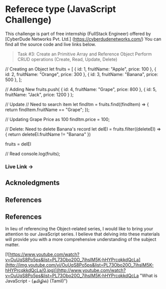 # Referece type (JavaScript Challenge)

This challenge is part of free internship (FullStack Engineer) offered by [CyberDude Networks Pvt. Ltd.] (https://cyberdudenetworks.com/) You can find all the source code and live links below.

> Task #3: Create an Primitive Array and Reference Object Perform CRUD operations (Create, Read, Update, Delete)

<!-- JavaScript Code -->

// Creating an Object
let fruits = [
    { id: 1, fruitName: "Apple", price: 100 },
    { id: 2, fruitName: "Orange", price: 300 },
    { id: 3, fruitName: "Banana", price: 500 },
  ];
  
  // Adding New
  fruits.push(
    { id: 4, fruitName: "Grape", price: 800 },
    { id: 5, fruitName: "Jack", price: 1200 }
  );
  
  // Update
  // Need to search item
  let findItm = fruits.find((findItem) => {
    return findItem.fruitName == "Grape";
  });
  
  // Updating Grape Price as 100
  findItm.price = 100;
  
  // Delete: Need to delete Banana's record
  let delEl = fruits.filter((deleteEl) => {
      return deleteEl.fruitName != "Banana"
  })
  
  fruits = delEl
  
  
  // Read
  console.log(fruits);
  

### Live Link ->

<!-- Deploy and put the link -->

## Acknoledgments

## References

## References
In lieu of referencing the Object-related series, I would like to bring your attention to our JavaScript series. I believe that delving into these materials will provide you with a more comprehensive understanding of the subject matter.

[![https://www.youtube.com/watch?v=OuUqS8Po5ps&list=PL73Obo20O_7ihsIM5K-hHYPrcqkkdQcLa](http://img.youtube.com/vi/OuUqS8Po5ps&list=PL73Obo20O_7ihsIM5K-hHYPrcqkkdQcLa/0.jpg)](http://www.youtube.com/watch?v=OuUqS8Po5ps&list=PL73Obo20O_7ihsIM5K-hHYPrcqkkdQcLa "What is JavaScript - (தமிழில்) (Tamil)")